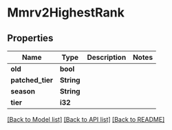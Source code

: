 # Mmrv2HighestRank

## Properties

Name | Type | Description | Notes
------------ | ------------- | ------------- | -------------
**old** | **bool** |  | 
**patched_tier** | **String** |  | 
**season** | **String** |  | 
**tier** | **i32** |  | 

[[Back to Model list]](../README.md#documentation-for-models) [[Back to API list]](../README.md#documentation-for-api-endpoints) [[Back to README]](../README.md)


